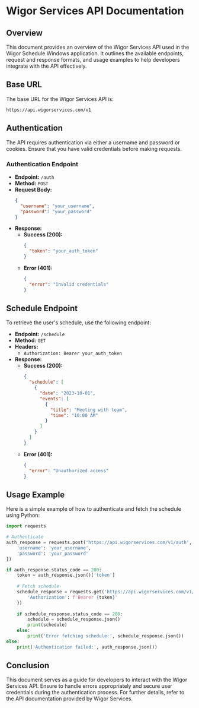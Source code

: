 # Wigor Services API Documentation

## Overview

This document provides an overview of the Wigor Services API used in the Wigor Schedule Windows application. It outlines the available endpoints, request and response formats, and usage examples to help developers integrate with the API effectively.

## Base URL

The base URL for the Wigor Services API is:

```
https://api.wigorservices.com/v1
```

## Authentication

The API requires authentication via either a username and password or cookies. Ensure that you have valid credentials before making requests.

### Authentication Endpoint

- **Endpoint:** `/auth`
- **Method:** `POST`
- **Request Body:**
  ```json
  {
    "username": "your_username",
    "password": "your_password"
  }
  ```
- **Response:**
  - **Success (200):**
    ```json
    {
      "token": "your_auth_token"
    }
    ```
  - **Error (401):**
    ```json
    {
      "error": "Invalid credentials"
    }
    ```

## Schedule Endpoint

To retrieve the user's schedule, use the following endpoint:

- **Endpoint:** `/schedule`
- **Method:** `GET`
- **Headers:**
  - `Authorization: Bearer your_auth_token`
- **Response:**
  - **Success (200):**
    ```json
    {
      "schedule": [
        {
          "date": "2023-10-01",
          "events": [
            {
              "title": "Meeting with team",
              "time": "10:00 AM"
            }
          ]
        }
      ]
    }
    ```
  - **Error (401):**
    ```json
    {
      "error": "Unauthorized access"
    }
    ```

## Usage Example

Here is a simple example of how to authenticate and fetch the schedule using Python:

```python
import requests

# Authenticate
auth_response = requests.post('https://api.wigorservices.com/v1/auth', json={
    'username': 'your_username',
    'password': 'your_password'
})

if auth_response.status_code == 200:
    token = auth_response.json()['token']
    
    # Fetch schedule
    schedule_response = requests.get('https://api.wigorservices.com/v1/schedule', headers={
        'Authorization': f'Bearer {token}'
    })
    
    if schedule_response.status_code == 200:
        schedule = schedule_response.json()
        print(schedule)
    else:
        print('Error fetching schedule:', schedule_response.json())
else:
    print('Authentication failed:', auth_response.json())
```

## Conclusion

This document serves as a guide for developers to interact with the Wigor Services API. Ensure to handle errors appropriately and secure user credentials during the authentication process. For further details, refer to the API documentation provided by Wigor Services.